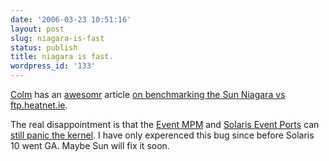 ```yaml
---
date: '2006-03-23 10:51:16'
layout: post
slug: niagara-is-fast
status: publish
title: niagara is fast.
wordpress_id: '133'
---
```


[Colm](http://www.stdlib.net/~colmmacc/about/) has an [awesomr](http://www.awesomr.com/)  article [on benchmarking the Sun Niagara vs ftp.heatnet.ie](http://www.stdlib.net/~colmmacc/2006/03/23/niagara-vs-ftpheanetie-showdown).  

  

The real disappointment is that the [Event MPM](http://httpd.apache.org/docs/2.2/mod/event.html) and [Solaris Event Ports](http://partneradvantage.sun.com/protected/solaris10/adoptionkit/tech/tecf.html) can [still panic the kernel](http://www.lethargy.org/~jesus/archives/51-Solaris-10-oops.-oops.-oops.-oops..html).  I have only experenced this bug since before Solaris 10 went GA. Maybe Sun will fix it soon.

